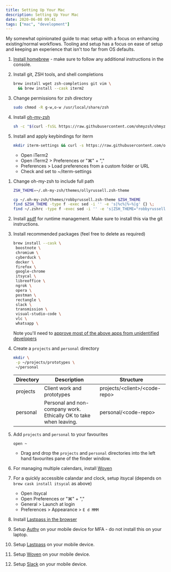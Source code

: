 ```yaml
---
title: Setting Up Your Mac
description: Setting Up Your Mac
date: 2020-06-08 09:41
tags: ["mac", "development"]
---
```


My somewhat opinionated guide to mac setup with a focus on enhancing existing/normal workflows. Tooling and setup has a focus on ease of setup and keeping an experience that isn't too far from OS defaults.

1. [Install homebrew](https://brew.sh/) - make sure to follow any additional instructions in the console.
1. Install git, ZSH tools, and shell completions

   ```bash
   brew install wget zsh-completions git vim \
     && brew install --cask iterm2
   ```

1. Change permissions for zsh directory

   ```bash
   sudo chmod -R g-w,o-w /usr/local/share/zsh
   ```

1. Install [oh-my-zsh](https://github.com/ohmyzsh/ohmyzsh)

   ```bash
   sh -c "$(curl -fsSL https://raw.githubusercontent.com/ohmyzsh/ohmyzsh/master/tools/install.sh)"
   ```

1. Install and apply keybindings for iterm

   ```bash
   mkdir iterm-settings && curl -s https://raw.githubusercontent.com/olmesm/setup-mac/master/iterm-keybindings/com.googlecode.iterm2.plist | sed -e 's|%%HOME%%|'"${HOME}"'|g' > ~/iterm-settings/com.googlecode.iterm2.plist
   ```

   - Open iTerm2
   - Open iTerm2 > Preferences or "⌘" + ","
   - Preferences > Load preferences from a custom folder or URL
   - Check and set to ~/iterm-settings

1) Change oh-my-zsh to include full path

   ```bash
   ZSH_THEME=~/.oh-my-zsh/themes/ollyrussell.zsh-theme

   cp ~/.oh-my-zsh/themes/robbyrussell.zsh-theme $ZSH_THEME
   find $ZSH_THEME -type f -exec sed -i '' -e 's|%c%|%~%|g' {} \;
   find ~/.zshrc -type f -exec sed -i '' -e 's|ZSH_THEME="robbyrussell"|ZSH_THEME="ollyrussell"|g' {} \;
   ```

1) Install [asdf](https://asdf-vm.com/#/core-manage-asdf) for runtime management. Make sure to install this via the git instructions.

1) Install recommended packages (feel free to delete as required)

   ```bash
   brew install --cask \
    boostnote \
    chromium \
    cyberduck \
    docker \
    firefox \
    google-chrome
    itsycal \
    libreoffice \
    ngrok \
    opera \
    postman \
    rectangle \
    slack \
    transmission \
    visual-studio-code \
    vlc \
    whatsapp \
   ```

   Note you'll need to [approve most of the above apps from unidentified developers](https://support.apple.com/en-gb/guide/mac-help/mh40616/mac)

1) Create a `projects` and `personal` directory

   ```bash
   mkdir \
    -p ~/projects/prototypes \
    ~/personal
   ```

   | Directory | Description                                                       | Structure                                 |
   | --------- | ----------------------------------------------------------------- | ----------------------------------------- |
   | projects  | Client work and prototypes                                        | projects/&lt;client&gt;/&lt;code-repo&gt; |
   | personal  | Personal and non-company work. Ethically OK to take when leaving. | personal/&lt;code-repo&gt;                |

1) Add `projects` and `personal` to your favourites

   ```bash
   open ~
   ```

   - Drag and drop the `projects` and `personal` directories into the left hand favourites pane of the finder window.

1) For managing multiple calendars, install [Woven](https://woven.com/)

1) For a quickly accessible calandar and clock, setup itsycal (depends on `brew cask install itsycal` as above)

   - Open itsycal
   - Open Preferences or "⌘" + ","
   - General > Launch at login
   - Preferences > Appearance > `E d MMM`

1) Install [Lastpass in the browser](https://lastpass.com/misc_download2.php)

1) Setup [Authy](https://apps.apple.com/us/app/authy/id494168017) on your mobile device for MFA - do not install this on your laptop.

1) Setup [Lastpass](https://apps.apple.com/gb/app/lastpass-password-manager/id324613447) on your mobile device.

1) Setup [Woven](https://apps.apple.com/us/app/woven-calendar/id1439635218) on your mobile device.

1) Setup [Slack](https://apps.apple.com/gb/app/slack/id618783545) on your mobile device.
